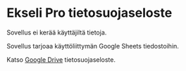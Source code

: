 # Ekseli Pro tietosuojaseloste

Sovellus ei kerää käyttäjiltä tietoja.

Sovellus tarjoaa käyttöliittymän Google Sheets tiedostoihin.

Katso [Google Drive](https://www.google.com/drive/) tietosuojaseloste.

